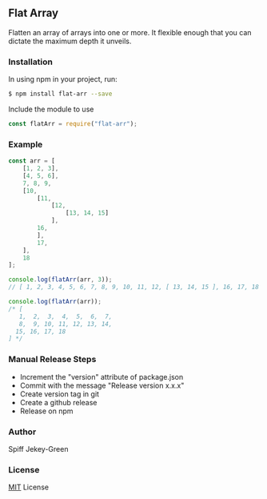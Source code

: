 ## Flat Array
Flatten an array of arrays into one or more. It flexible enough that you can dictate the maximum depth it unveils.

### Installation
In using npm in your project, run:
```sh
$ npm install flat-arr --save
```

Include the module to use
```js
const flatArr = require("flat-arr");
```

### Example
```js
const arr = [
    [1, 2, 3],
    [4, 5, 6],
    7, 8, 9,
    [10, 
        [11,
            [12,
                [13, 14, 15]
            ],
        16,
        ],
        17,
    ],
    18
];

console.log(flatArr(arr, 3));
// [ 1, 2, 3, 4, 5, 6, 7, 8, 9, 10, 11, 12, [ 13, 14, 15 ], 16, 17, 18 ]

console.log(flatArr(arr));
/* [
   1,  2,  3,  4,  5,  6,  7,
   8,  9, 10, 11, 12, 13, 14,
  15, 16, 17, 18
] */
```

### Manual Release Steps
* Increment the "version" attribute of package.json
* Commit with the message "Release version x.x.x"
* Create version tag in git
* Create a github release
* Release on npm

### Author
Spiff Jekey-Green

### License
[MIT](./LICENSE) License